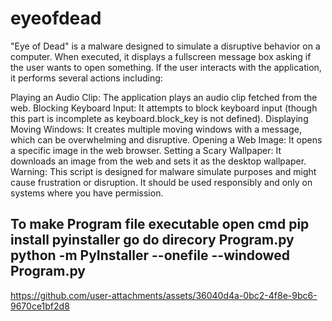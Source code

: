 # eyeofdead
"Eye of Dead" is a malware designed to simulate a disruptive behavior on a computer. When executed, it displays a fullscreen message box asking if the user wants to open something. If the user interacts with the application, it performs several actions including:

Playing an Audio Clip: The application plays an audio clip fetched from the web.
Blocking Keyboard Input: It attempts to block keyboard input (though this part is incomplete as keyboard.block_key is not defined).
Displaying Moving Windows: It creates multiple moving windows with a message, which can be overwhelming and disruptive.
Opening a Web Image: It opens a specific image in the web browser.
Setting a Scary Wallpaper: It downloads an image from the web and sets it as the desktop wallpaper.
Warning: This script is designed for malware simulate purposes and might cause frustration or disruption. It should be used responsibly and only on systems where you have permission.

To make Program file executable
open cmd
pip install pyinstaller
go do direcory Program.py
python -m PyInstaller --onefile --windowed Program.py  
-------------------------------------------------------------------------------------
https://github.com/user-attachments/assets/36040d4a-0bc2-4f8e-9bc6-9670ce1bf2d8
